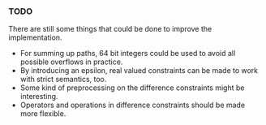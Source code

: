 ### TODO

There are still some things that could be done to improve the implementation.

- For summing up paths, 64 bit integers could be used to avoid all possible
  overflows in practice.
- By introducing an epsilon, real valued constraints can be made to work with
  strict semantics, too.
- Some kind of preprocessing on the difference constraints might be
  interesting.
- Operators and operations in difference constraints should be made more
  flexible.
